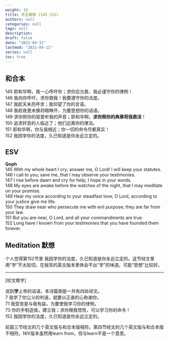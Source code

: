 ```yaml
---
weight: 19
title: 求主解救 (145-152)
authors: null
categories: null
tags: null
description:
draft: false
date: "2021-04-11"
lastmod: "2021-04-11"
series: null
toc: true
---
```



## 和合本
145 耶和华啊，我一心呼吁你；求你应允我，我必谨守你的律例！  
146 我向你呼吁，求你救我！我要遵守你的法度。  
147 我趁天未亮呼求；我仰望了你的言语。  
148 我趁夜更未换将眼睁开，为要思想你的话语。  
149 求你照你的慈爱听我的声音；耶和华啊，**求你照你的典章将我救活**！  
150 追求奸恶的人临近了；他们远离你的律法。  
151 耶和华啊，你与我相近；你一切的命令尽都真实！  
152 我因学你的法度，久已知道是你永远立定的。  

## ESV  
**Qoph**  
145 With my whole heart I cry; answer me, O Lord! I will keep your statutes.   
146 I call to you; save me, that I may observe your testimonies.   
147 I rise before dawn and cry for help; I hope in your words.   
148 My eyes are awake before the watches of the night, that I may meditate on your promise.   
149 Hear my voice according to your steadfast love; O Lord, according to your justice give me life.   
150 They draw near who persecute me with evil purpose; they are far from your law.   
151 But you are near, O Lord, and all your commandments are true.   
152 Long have I known from your testimonies that you have founded them forever.   

## Meditation 默想
个人觉得第152节里 我因学你的法度，久已知道是你永远立定的。这节经文里用“学”不太贴切。在我背的英文版本里体会不出“学”的味道。可能“思想”比较好。  

---------

[咬文嚼字]

说到**学**上帝的话语，本诗篇倒是一共有四处经文。  
7    我学了你公义的判语，就要以正直的心称谢你。  
71   我受苦是与我有益，为要使我学习你的律例。  
73   你的手制造我，建立我；求你赐我悟性，可以学习你的命令！  
152 我因学你的法度，久已知道是你永远立定的。  

前面三节经文的几个英文版与和合本版相符。第四节经文的几个英文版与和合本版不相符。NIV版本虽然用learn from，但与learn不是一个意思。  


<script>
    var refTagger = {
        settings: {
            bibleVersion: "KJV" /*hlybblsmpshndtn*/
        }
    }; 

    (function(d, t) {
        var n=d.querySelector('[nonce]');
        refTagger.settings.nonce = n && (n.nonce||n.getAttribute('nonce'));
        var g = d.createElement(t), s = d.getElementsByTagName(t)[0];
        g.src = 'https://api.reftagger.com/v2/RefTagger.js';
        g.nonce = refTagger.settings.nonce;
        s.parentNode.insertBefore(g, s);
    }(document, 'script'));
</script>